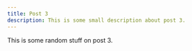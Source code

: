 ```yaml
---
title: Post 3
description: This is some small description about post 3.
---
```

T﻿his is some random stuff on post 3.